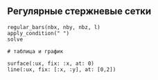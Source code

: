 ## Регулярные стержневые сетки

```
regular_bars(nbx, nby, nbz, l)
apply_condition(" ")
solve

# таблица и график

surface(:ux, fix: :x, at: 0)
line(:ux, fix: [:x, :y], at: [0,2])
```